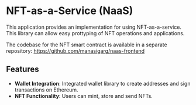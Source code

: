 # NFT-as-a-Service (NaaS)

This application provides an implementation for using NFT-as-a-service.
This library can allow easy prottyping of NFT operations and applications.

The codebase for the NFT smart contract is available in a separate repository:
https://github.com/manasigarg/naas-frontend

## Features

- **Wallet Integration**: Integrated wallet library to create addresses and sign transactions on Ethereum.
- **NFT Functionality**: Users can mint, store and send NFTs.
